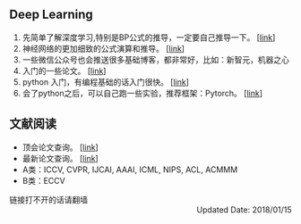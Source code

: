 ## Deep Learning
 1. 先简单了解深度学习,特别是BP公式的推导，一定要自己推导一下。 [[link](https://www.doc.ic.ac.uk/~nd/surprise_96/journal/vol4/cs11/report.html)]
 2. 神经网络的更加细致的公式演算和推导。  [[link](http://deeplearning.stanford.edu/wiki/index.php/UFLDL%E6%95%99%E7%A8%8B)]
 3. 一些微信公众号也会推送很多基础博客，都非常好，比如：新智元，机器之心
 4. 入门的一些论文。 [[link](http://mp.weixin.qq.com/s?__biz=MzI3MTA0MTk1MA==&mid=2651986617&idx=1&sn=fddebd0f2968d66b7f424d6a435c84af&scene=5&srcid=0830nsu1U9Xy5lZ9m4MYZlFQ#rd)]
 4. python 入门，有编程基础的话入门很快。  [[link](http://python.swaroopch.com)]
 4. 会了python之后，可以自己跑一些实验，推荐框架：Pytorch。 [[link](http://pytorch.org)]

## 文献阅读
 * 顶会论文查询。  [[link](http://openaccess.thecvf.com/menu.py)]
 * 最新论文查询。  [[link](https://arxiv.org)]
 * A类：ICCV, CVPR, IJCAI, AAAI, ICML, NIPS, ACL, ACMMM
 * B类：ECCV


<div align="left">链接打不开的话请翻墙</div>
<div align="right">Updated Date: 2018/01/15</div>
